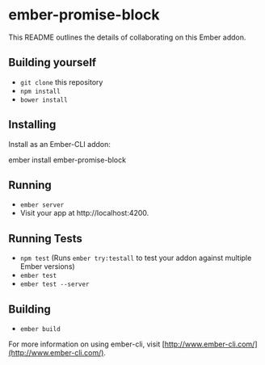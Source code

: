 # ember-promise-block

This README outlines the details of collaborating on this Ember addon.

## Building yourself

* `git clone` this repository
* `npm install`
* `bower install`

## Installing

Install as an Ember-CLI addon:

  ember install ember-promise-block

## Running

* `ember server`
* Visit your app at http://localhost:4200.

## Running Tests

* `npm test` (Runs `ember try:testall` to test your addon against multiple Ember versions)
* `ember test`
* `ember test --server`

## Building

* `ember build`

For more information on using ember-cli, visit [http://www.ember-cli.com/](http://www.ember-cli.com/).
